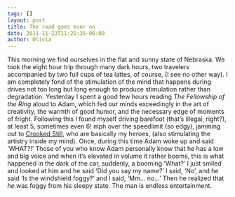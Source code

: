```yaml
---
tags: []
layout: post
title: The road goes ever on
date: 2011-11-23T11:25:35-06:00
author: Olivia
---
```


This morning we find ourselves in the flat and sunny state of Nebraska. We took the eight hour trip through many dark hours, two travelers accompanied by two full cups of tea lattes, of course, (I see no other way). I am completely fond of the stimulation of the mind that happens during drives not too long but long enough to produce stimulation rather than degradation. Yesterday I spent a good few hours reading *The Fellowship of the Ring* aloud to Adam, which fed our minds exceedingly in the art of creativity, the warmth of good humor, and the necessary edge of moments of fright. Following this I found myself driving barefoot (that’s illegal, right?), at least 5, sometimes even 6! mph over the speedlimit (so edgy), jamming out to [Crooked Still](http://www.somestrangecountry.com/), who are basically my heroes, (also stimulating the artistry inside my mind). Once, during this time Adam woke up and said ‘WHAT?!’ Those of you who know Adam personally know that he has a low and big voice and when it’s elevated in volume it rather booms, this is what happened in the dark of the car, suddenly, a booming ‘What?’ I just smiled and looked at him and he said ‘Did you say my name?’ I said, ‘No’, and he said ‘Is the windshield foggy?’ and I said, ‘Mm… no…’ Then he realized that *he* was foggy from his sleepy state. The man is endless entertainment. 
